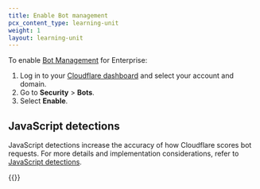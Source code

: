 ```yaml
---
title: Enable Bot management
pcx_content_type: learning-unit
weight: 1
layout: learning-unit
---
```


To enable [Bot Management](https://dash.cloudflare.com/?to=/:account/:zone/security/bots) for Enterprise:

1. Log in to your [Cloudflare dashboard](https://dash.cloudflare.com/) and select your account and domain.
2. Go to **Security** > **Bots**.
3. Select **Enable**.

## JavaScript detections

JavaScript detections increase the accuracy of how Cloudflare scores bot requests. For more details and implementation considerations, refer to [JavaScript detections](/learning-paths/modules/security/bot-management-planning/javascript-detections/).

{{<render file="_javascript-detections-enable.md" productFolder="bots" >}}